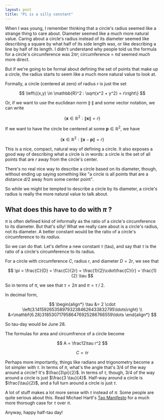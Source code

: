 ```yaml
---
layout: post
title: "Pi is a silly constant"
---
```


When I was young, I remember thinking that a circle's radius seemed like a strange thing to care about. Diameter seemed like a much more natural value. Caring about a circle's radius instead of its diameter seemed like describing a square by what half of its side length was, or like describing a line by half of its length. I didn't understand why people told us the formula for a circle's circumference was $2\pi r$; circumference = $\pi d$ seemed much more direct.

But if we're going to be formal about defining the set of points that make up a circle, the radius starts to seem like a much more natural value to look at.

Formally, a circle (centered at zero) of radius $r$ is just the set

$$ \left\{(x,y) \in \mathbb{R}^2 : \sqrt{x^2 + y^2} = r\right\} $$

Or, if we want to use the euclidean norm $\|\cdot\|$ and some vector notation, we can write

$$ \left\{\mathbf{x} \in \mathbb{R}^2 : \|\mathbf{x}\| = r \right\}$$

If we want to have the circle be centered at some $\mathbf{p} \in \mathbb{R}^2$, we have

$$ \left\{\mathbf{x} \in \mathbb{R}^2 : \|\mathbf{x}-\mathbf{p}\| = r \right\}$$

This is a nice, compact, natural way of defining a circle. It also exposes a good way of describing what a circle is in words: a circle is the set of all points that are $r$ away from the circle's center.

There's no real nice way to describe a circle based on its diameter, though, without ending up saying something like "a circle is all points that are a distance $d / 2$ away from some center point".

So while we might be tempted to describe a circle by its diameter, a circle's radius is really the more natural value to talk about.

## What does this have to do with $\pi$ ?

$\pi$ is often defined kind of informally as the ratio of a circle's circumference to its diameter. But that's silly! What we really care about is a circle's radius, not its diameter. A better constant would be the ratio of a circle's circumference to its _radius_.

So we can do that. Let's define a new constant $\tau$ (tau), and say that $\tau$ is the ratio of a circle's circumference to its radius.

For a circle with circumference $C$, radius $r$, and diameter $D = 2r$, we see that

$$ \pi = \frac{C}{D} = \frac{C}{2r} = \frac{1}{2}\cdot\frac{C}{r} = \frac{1}{2} \tau $$

So in terms of $\pi$, we see that $\tau = 2\pi$ and $\pi = \tau \mathbin/ 2$.

In decimal form,

$$
\begin{align*}
\tau &= 2 \cdot \left(3.1415926535897932384626433832795\ldots\right) \\
&=\mathbf{6.28}3185307179586476925286766559\ldots
\end{align*}
$$

So tau-day would be June 28.

The formulas for area and circumfrence of a circle become

$$
A = \frac12\tau r^2
$$

$$
C = \tau r
$$

Perhaps more importantly, things like radians and trigonometry become a lot simpler with $\tau$. In terms of $\pi$, what's the angle that's 3/4 of the way around a circle? It's $\frac{3\pi}{2}$. In terms of $\tau$, though, 3/4 of the way around a circle is just $\frac{3 \tau}{4}$. Half-way around a circle is $\frac{\tau}{2}$, and a full turn around a circle is just $\tau$.

A lot of stuff makes a lot more sense with $\tau$ instead of $\pi$. Some people are quite serious about this. Read Michael Hartl's [Tao Manifesto](http://tauday.com/) for a much more thorough case for $\tau$ over $\pi$.

Anyway, happy half-tau day!
